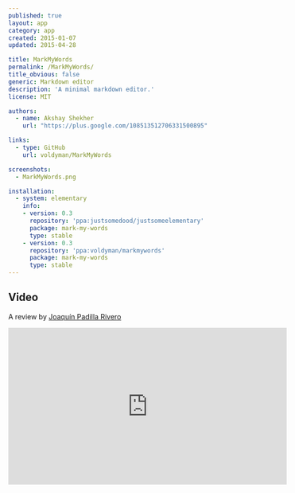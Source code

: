 ```yaml
---
published: true
layout: app
category: app
created: 2015-01-07
updated: 2015-04-28

title: MarkMyWords
permalink: /MarkMyWords/
title_obvious: false
generic: Markdown editor
description: 'A minimal markdown editor.'
license: MIT

authors:
  - name: Akshay Shekher
    url: "https://plus.google.com/108513512706331500895"

links:
  - type: GitHub
    url: voldyman/MarkMyWords

screenshots:
  - MarkMyWords.png

installation:
  - system: elementary
    info:
    - version: 0.3
      repository: 'ppa:justsomedood/justsomeelementary'
      package: mark-my-words
      type: stable
    - version: 0.3
      repository: 'ppa:voldyman/markmywords'
      package: mark-my-words
      type: stable
---
```

## Video
A review by [Joaquín Padilla Rivero](https://www.youtube.com/channel/UC_im4PuM9ViTNjaUf2cXmgg)

<iframe width="560" height="315" src="https://www.youtube.com/embed/idiFn7KVV4g" frameborder="0" allowfullscreen></iframe>
